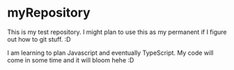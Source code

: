 # myRepository
This is my test repository. I might plan to use this as my permanent if I figure out how to git stuff. :D


I am learning to plan Javascript and eventually TypeScript. My code will come in some time and it will bloom hehe :D
